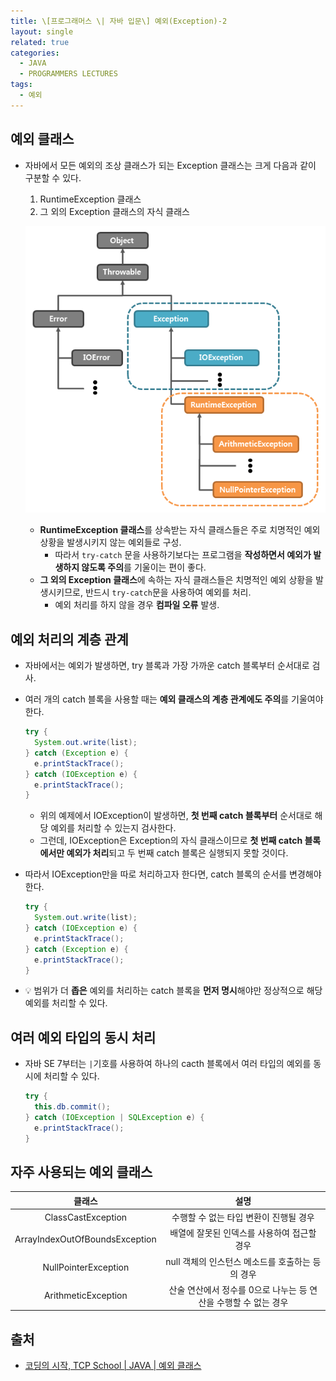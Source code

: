 ```yaml
---
title: \[프로그래머스 \| 자바 입문\] 예외(Exception)-2
layout: single
related: true
categories:
  - JAVA
  - PROGRAMMERS LECTURES
tags:
  - 예외
---
```


## 예외 클래스
- 자바에서 모든 예외의 조상 클래스가 되는 Exception 클래스는 크게 다음과 같이 구분할 수 있다.

  1. RuntimeException 클래스
  2. 그 외의 Exception 클래스의 자식 클래스
  
  ![자바 예외 클래스 계층도](/assets/images/java/exception_class_hierarchy.png)
  
  - **RuntimeException 클래스**를 상속받는 자식 클래스들은 주로 치명적인 예외 상황을 발생시키지 않는 예외들로 구성.
    - 따라서 `try-catch` 문을 사용하기보다는 프로그램을 **작성하면서 예외가 발생하지 않도록 주의**를 기울이는 편이 좋다.
  - **그 외의 Exception 클래스**에 속하는 자식 클래스들은 치명적인 예외 상황을 발생시키므로, 반드시 `try-catch`문을 사용하여 예외를 처리.
    - 예외 처리를 하지 않을 경우 **컴파일 오류** 발생.
  
## 예외 처리의 계층 관계
- 자바에서는 예외가 발생하면, try 블록과 가장 가까운 catch 블록부터 순서대로 검사.
- 여러 개의 catch 블록을 사용할 때는 **예외 클래스의 계층 관계에도 주의**를 기울여야 한다.

  ```java
  try {
    System.out.write(list);
  } catch (Exception e) {
    e.printStackTrace();
  } catch (IOException e) {
    e.printStackTrace();
  }
  ```
  - 위의 예제에서 IOException이 발생하면, **첫 번째 catch 블록부터** 순서대로 해당 예외를 처리할 수 있는지 검사한다.
  - 그런데, IOException은 Exception의 자식 클래스이므로 **첫 번째 catch 블록에서만 예외가 처리**되고 두 번째 catch 블록은 실행되지 못할 것이다.
  
- 따라서 IOException만을 따로 처리하고자 한다면, catch 블록의 순서를 변경해야 한다.

  ```java
  try {
    System.out.write(list);
  } catch (IOException e) {
    e.printStackTrace();
  } catch (Exception e) {
    e.printStackTrace();
  }
  ```
  
- 💡 범위가 더 **좁은** 예외를 처리하는 catch 블록을 **먼저 명시**해야만 정상적으로 해당 예외를 처리할 수 있다.

## 여러 예외 타입의 동시 처리
- 자바 SE 7부터는 `|`기호를 사용하여 하나의 cacth 블록에서 여러 타입의 예외를 동시에 처리할 수 있다.

  ```java
  try {
    this.db.commit();
  } catch (IOException | SQLException e) {
    e.printStackTrace();
  }
  ```

## 자주 사용되는 예외 클래스

| 클래스 | 설명 |
|:-----:|:-----:|
| ClassCastException | 수행할 수 없는 타입 변환이 진행될 경우 |
| ArrayIndexOutOfBoundsException | 배열에 잘못된 인덱스를 사용하여 접근할 경우 |
| NullPointerException | null 객체의 인스턴스 메소드를 호출하는 등의 경우 |
| ArithmeticException | 산술 연산에서 정수를 0으로 나누는 등 연산을 수행할 수 없는 경우 |

## 출처
- [코딩의 시작, TCP School \| JAVA \| 예외 클래스](https://www.tcpschool.com/java/java_exception_class)
